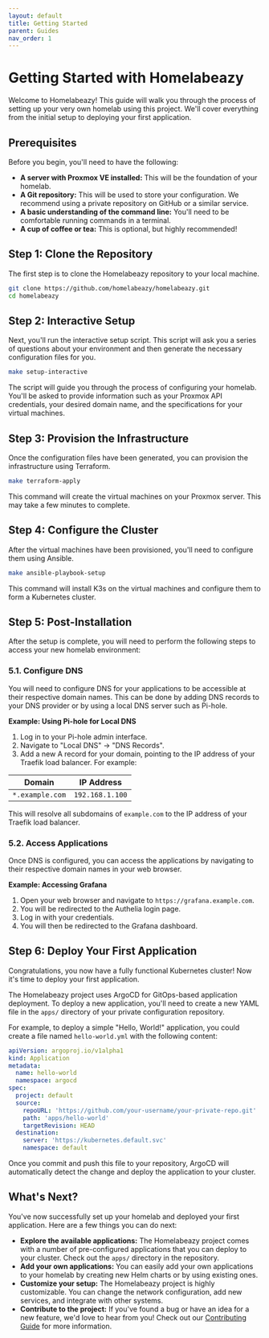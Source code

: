 ```yaml
---
layout: default
title: Getting Started
parent: Guides
nav_order: 1
---
```


# Getting Started with Homelabeazy

Welcome to Homelabeazy! This guide will walk you through the process of setting up your very own homelab using this project. We'll cover everything from the initial setup to deploying your first application.

## Prerequisites

Before you begin, you'll need to have the following:

*   **A server with Proxmox VE installed:** This will be the foundation of your homelab.
*   **A Git repository:** This will be used to store your configuration. We recommend using a private repository on GitHub or a similar service.
*   **A basic understanding of the command line:** You'll need to be comfortable running commands in a terminal.
*   **A cup of coffee or tea:** This is optional, but highly recommended!

## Step 1: Clone the Repository

The first step is to clone the Homelabeazy repository to your local machine.

```bash
git clone https://github.com/homelabeazy/homelabeazy.git
cd homelabeazy
```

## Step 2: Interactive Setup

Next, you'll run the interactive setup script. This script will ask you a series of questions about your environment and then generate the necessary configuration files for you.

```bash
make setup-interactive
```

The script will guide you through the process of configuring your homelab. You'll be asked to provide information such as your Proxmox API credentials, your desired domain name, and the specifications for your virtual machines.

## Step 3: Provision the Infrastructure

Once the configuration files have been generated, you can provision the infrastructure using Terraform.

```bash
make terraform-apply
```

This command will create the virtual machines on your Proxmox server. This may take a few minutes to complete.

## Step 4: Configure the Cluster

After the virtual machines have been provisioned, you'll need to configure them using Ansible.

```bash
make ansible-playbook-setup
```

This command will install K3s on the virtual machines and configure them to form a Kubernetes cluster.

## Step 5: Post-Installation

After the setup is complete, you will need to perform the following steps to access your new homelab environment:

### 5.1. Configure DNS

You will need to configure DNS for your applications to be accessible at their respective domain names. This can be done by adding DNS records to your DNS provider or by using a local DNS server such as Pi-hole.

**Example: Using Pi-hole for Local DNS**

1.  Log in to your Pi-hole admin interface.
2.  Navigate to "Local DNS" -> "DNS Records".
3.  Add a new A record for your domain, pointing to the IP address of your Traefik load balancer. For example:

| Domain      | IP Address      |
| ----------- | --------------- |
| `*.example.com` | `192.168.1.100` |

This will resolve all subdomains of `example.com` to the IP address of your Traefik load balancer.

### 5.2. Access Applications

Once DNS is configured, you can access the applications by navigating to their respective domain names in your web browser.

**Example: Accessing Grafana**

1.  Open your web browser and navigate to `https://grafana.example.com`.
2.  You will be redirected to the Authelia login page.
3.  Log in with your credentials.
4.  You will then be redirected to the Grafana dashboard.

## Step 6: Deploy Your First Application

Congratulations, you now have a fully functional Kubernetes cluster! Now it's time to deploy your first application.

The Homelabeazy project uses ArgoCD for GitOps-based application deployment. To deploy a new application, you'll need to create a new YAML file in the `apps/` directory of your private configuration repository.

For example, to deploy a simple "Hello, World!" application, you could create a file named `hello-world.yml` with the following content:

```yaml
apiVersion: argoproj.io/v1alpha1
kind: Application
metadata:
  name: hello-world
  namespace: argocd
spec:
  project: default
  source:
    repoURL: 'https://github.com/your-username/your-private-repo.git'
    path: 'apps/hello-world'
    targetRevision: HEAD
  destination:
    server: 'https://kubernetes.default.svc'
    namespace: default
```

Once you commit and push this file to your repository, ArgoCD will automatically detect the change and deploy the application to your cluster.

## What's Next?

You've now successfully set up your homelab and deployed your first application. Here are a few things you can do next:

*   **Explore the available applications:** The Homelabeazy project comes with a number of pre-configured applications that you can deploy to your cluster. Check out the `apps/` directory in the repository.
*   **Add your own applications:** You can easily add your own applications to your homelab by creating new Helm charts or by using existing ones.
*   **Customize your setup:** The Homelabeazy project is highly customizable. You can change the network configuration, add new services, and integrate with other systems.
*   **Contribute to the project:** If you've found a bug or have an idea for a new feature, we'd love to hear from you! Check out our [Contributing Guide](./community) for more information.
